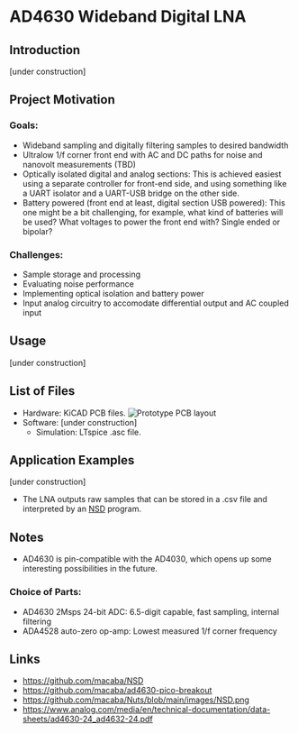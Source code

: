 # AD4630 Wideband Digital LNA
## Introduction
[under construction]
## Project Motivation
### Goals:
- Wideband sampling and digitally filtering samples to desired bandwidth
- Ultralow 1/f corner front end with AC and DC paths for noise and nanovolt measurements (TBD)
- Optically isolated digital and analog sections: This is achieved easiest using a separate controller for front-end side, and using something like a UART isolator and a UART-USB bridge on the other side. 
- Battery powered (front end at least, digital section USB powered): This one might be a bit challenging, for example, what kind of batteries will be used? What voltages to power the front end with? Single ended or bipolar?
### Challenges: 
- Sample storage and processing
- Evaluating noise performance
- Implementing optical isolation and battery power
- Input analog circuitry to accomodate differential output and AC coupled input
## Usage
[under construction]
## List of Files
- Hardware: KiCAD PCB files.
![Prototype PCB layout](https://github.com/NNNILabs/AD4630-Wideband-Digital-LNA/blob/main/resources/front.PNG)
- Software: [under construction]
  - Simulation: LTspice .asc file.
## Application Examples
[under construction]
- The LNA outputs raw samples that can be stored in a .csv file and interpreted by an [NSD](https://github.com/macaba/NSD) program. 
## Notes
- AD4630 is pin-compatible with the AD4030, which opens up some interesting possibilities in the future.
### Choice of Parts:
- AD4630 2Msps 24-bit ADC: 6.5-digit capable, fast sampling, internal filtering
- ADA4528 auto-zero op-amp: Lowest measured 1/f corner frequency
## Links
- https://github.com/macaba/NSD
- https://github.com/macaba/ad4630-pico-breakout
- https://github.com/macaba/Nuts/blob/main/images/NSD.png
- https://www.analog.com/media/en/technical-documentation/data-sheets/ad4630-24_ad4632-24.pdf
